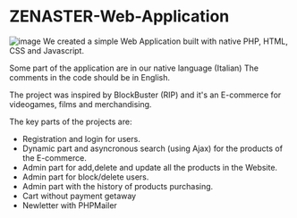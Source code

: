 # ZENASTER-Web-Application
![image](https://user-images.githubusercontent.com/50736672/151667400-3ee3f2b2-e779-48cb-aa53-8c5d27ced159.png)
We created a simple Web Application built with native PHP, HTML, CSS and Javascript.

Some part of the application are in our native language (Italian) The comments in the code should be in English.

The project was inspired by BlockBuster (RIP) and it's an E-commerce for videogames, films and merchandising.

The key parts of the projects are:

- Registration and login for users.
- Dynamic part and asyncronous search (using Ajax) for the products of the E-commerce.
- Admin part for add,delete and update all the products in the Website.
- Admin part for block/delete users.
- Admin part with the history of products purchasing.
- Cart without payment getaway
- Newletter with PHPMailer
